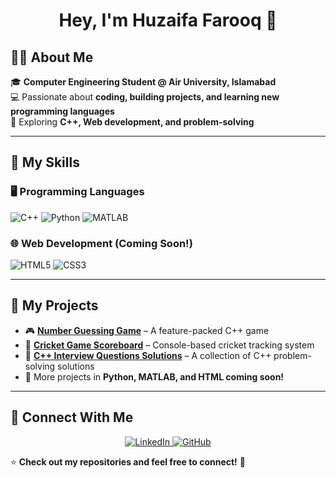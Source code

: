 <h1 align="center">Hey, I'm Huzaifa Farooq 👋</h1>

## 👨‍💻 About Me
🎓 **Computer Engineering Student @ Air University, Islamabad**  
💻 Passionate about **coding, building projects, and learning new programming languages**  
🚀 Exploring **C++, Web development, and problem-solving**  

---

## 🌟 My Skills
### 🖥️ Programming Languages
![C++](https://img.shields.io/badge/C++-blue?style=flat&logo=c%2B%2B&logoColor=white)
![Python](https://img.shields.io/badge/Python-yellow?style=flat&logo=python&logoColor=white)
![MATLAB](https://img.shields.io/badge/MATLAB-orange?style=flat&logo=mathworks&logoColor=white)  

### 🌐 Web Development (Coming Soon!)
![HTML5](https://img.shields.io/badge/HTML5-red?style=flat&logo=html5&logoColor=white)
![CSS3](https://img.shields.io/badge/CSS3-blue?style=flat&logo=css3&logoColor=white)

---

## 🚀 My Projects
- 🎮 **[Number Guessing Game](https://github.com/codifyhuzaifa/Ultimate-Number-Guessing-Game)** – A feature-packed C++ game  
- 🏏 **[Cricket Game Scoreboard](https://github.com/codifyhuzaifa/Cricket-Game-Simulation)** – Console-based cricket tracking system  
- 📝 **[C++ Interview Questions Solutions](https://github.com/codifyhuzaifa/C-Interview-Questions-Solutions)** – A collection of C++ problem-solving solutions  
- 🌟 More projects in **Python, MATLAB, and HTML coming soon!**  

---

## 🤝 Connect With Me
<p align="center">
  <a href="https://www.linkedin.com/in/huzaifa-farooq1/">
    <img src="https://img.shields.io/badge/LinkedIn-blue?style=for-the-badge&logo=linkedin&logoColor=white" alt="LinkedIn">
  </a>
  <a href="https://github.com/codifyhuzaifa">
    <img src="https://img.shields.io/badge/GitHub-000?style=for-the-badge&logo=github&logoColor=white" alt="GitHub">
  </a>
</p>

⭐ **Check out my repositories and feel free to connect!** 🚀  
